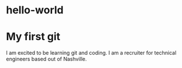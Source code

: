 # hello-world
My first git
========================

I am excited to be learning git and coding. I am a recruiter for technical engineers based out of Nashville. 
